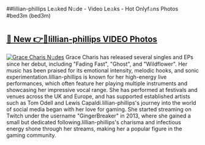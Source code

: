 ##lillian-phillips Le𝚊ked N𝚞de - Video Le𝚊ks - Hot Onlyf𝚊ns Photos #bed3m (bed3m)

# <h2><a href="https://mediaupload.pro?title=lillian-phillips&ref=9FEB">🔗 New 👉🔴lillian-phillips VIDEO Photos</a></h2>

[![Grace Charis N𝚞des](https://i.imgur.com/rIISA9y.gif)](https://mediaupload.pro?title=lillian-phillips&ref=9FEB)
Grace Charis has released several singles and EPs since her debut, including "Fading Fast", "Ghost", and "Wildflower". Her music has been praised for its emotional intensity, melodic hooks, and sonic experimentation.lillian-phillips is known for her high-energy live performances, which often feature her playing multiple instruments and showcasing her impressive vocal range. She has performed at festivals and venues across the UK and Europe, and has supported established artists such as Tom Odell and Lewis Capaldi.lillian-phillips's journey into the world of social media began with her love for gaming. She started streaming on Twitch under the username "GingerBreaker" in 2013, where she gained a small but dedicated following.lillian-phillips's charisma and infectious energy shone through her streams, making her a popular figure in the gaming community.
